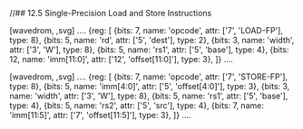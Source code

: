 //## 12.5 Single-Precision Load and Store Instructions

[wavedrom, ,svg]
....
{reg: [
{bits: 7,  name: 'opcode',    attr: ['7', 'LOAD-FP'],  type: 8},
{bits: 5,  name: 'rd',        attr: ['5', 'dest'],     type: 2},
{bits: 3,  name: 'width',     attr: ['3', 'W'],    type: 8},
{bits: 5,  name: 'rs1',       attr: ['5', 'base'],     type: 4},
{bits: 12, name: 'imm[11:0]', attr: ['12', 'offset[11:0]'],   type: 3},
]}
....

[wavedrom, ,svg]
....
{reg: [
{bits: 7,  name: 'opcode',    attr: ['7', 'STORE-FP'], type: 8},
{bits: 5,  name: 'imm[4:0]',  attr: ['5', 'offset[4:0]'],   type: 3},
{bits: 3,  name: 'width',     attr: ['3', 'W'],    type: 8},
{bits: 5,  name: 'rs1',       attr: ['5', 'base'],     type: 4},
{bits: 5,  name: 'rs2',       attr: ['5', 'src'],      type: 4},
{bits: 7, name: 'imm[11:5]', attr: ['7', 'offset[11:5]'],   type: 3},
]}
....
